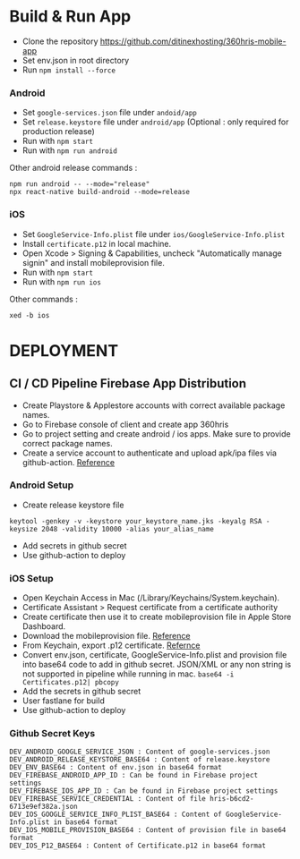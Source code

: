 # Build & Run App

- Clone the repository https://github.com/ditinexhosting/360hris-mobile-app
- Set env.json in root directory
- Run `npm install --force`

### Android

- Set `google-services.json` file under `andoid/app`
- Set `release.keystore` file under `android/app` (Optional : only required for production release)
- Run with `npm start`
- Run with `npm run android`

Other android release commands :

```
npm run android -- --mode="release"
npx react-native build-android --mode=release
```

### iOS

- Set `GoogleService-Info.plist` file under `ios/GoogleService-Info.plist`
- Install `certificate.p12` in local machine.
- Open Xcode > Signing & Capabilities, uncheck "Automatically manage signin" and install mobileprovision file.
- Run with `npm start`
- Run with `npm run ios`

Other commands :

```
xed -b ios
```

# DEPLOYMENT

## CI / CD Pipeline Firebase App Distribution

- Create Playstore & Applestore accounts with correct available package names.
- Go to Firebase console of client and create app 360hris
- Go to project setting and create android / ios apps. Make sure to provide correct package names.
- Create a service account to authenticate and upload apk/ipa files via github-action. [Reference](https://firebase.google.com/docs/app-distribution/authenticate-service-account?platform=android)

### Android Setup

- Create release keystore file

```
keytool -genkey -v -keystore your_keystore_name.jks -keyalg RSA -keysize 2048 -validity 10000 -alias your_alias_name
```

- Add secrets in github secret
- Use github-action to deploy

### iOS Setup

- Open Keychain Access in Mac (/Library/Keychains/System.keychain).
- Certificate Assistant > Request certificate from a certificate authority
- Create certificate then use it to create mobileprovision file in Apple Store Dashboard.
- Download the mobileprovision file. [Reference](https://medium.com/@fadilah.arifki29/deployment-ios-in-app-store-react-native-d845e99e8329)
- From Keychain, export .p12 certificate. [Refernce](https://www.andrewhoog.com/post/how-to-build-an-ios-app-with-github-actions-2023/#tip-finding-the-correct-signing-certificate-and-provisioning-profile)
- Convert env.json, certificate, GoogleService-Info.plist and provision file into base64 code to add in github secret. JSON/XML or any non string is not supported in pipeline while running in mac.
  `base64 -i Certificates.p12| pbcopy`
- Add the secrets in github secret
- User fastlane for build
- Use github-action to deploy

### Github Secret Keys

```
DEV_ANDROID_GOOGLE_SERVICE_JSON : Content of google-services.json
DEV_ANDROID_RELEASE_KEYSTORE_BASE64 : Content of release.keystore
DEV_ENV_BASE64 : Content of env.json in base64 format
DEV_FIREBASE_ANDROID_APP_ID : Can be found in Firebase project settings
DEV_FIREBASE_IOS_APP_ID : Can be found in Firebase project settings
DEV_FIREBASE_SERVICE_CREDENTIAL : Content of file hris-b6cd2-6713e9ef382a.json
DEV_IOS_GOOGLE_SERVICE_INFO_PLIST_BASE64 : Content of GoogleService-Info.plist in base64 format
DEV_IOS_MOBILE_PROVISION_BASE64 : Content of provision file in base64 format
DEV_IOS_P12_BASE64 : Content of Certificate.p12 in base64 format
```
